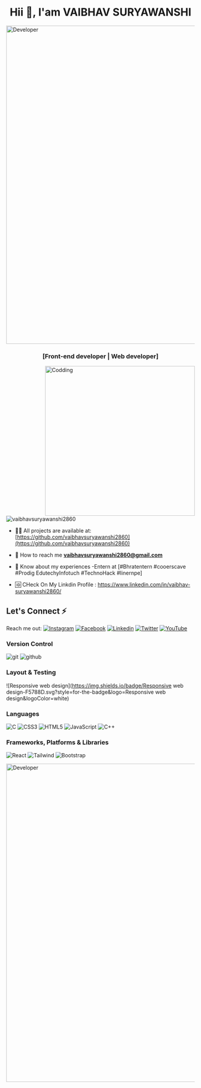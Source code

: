 <h1 align="center">Hii 👋, I'am VAIBHAV SURYAWANSHI </h1>

<img align="middle" alt="Developer" width="850" src="https://www.digitalsolutionservices.com/img/services/web%20development.gif">

<h3 align="center">[Front-end developer | Web developer]</h3>

<img align="right" alt="Codding" width="400" src="https://i.pinimg.com/originals/54/e3/7d/54e37d8074ebcde1d96c77d7b2a7f310.gif">

<p align="left"> <img src="https://komarev.com/ghpvc/?username=vaibhavsuryawanshi2860&label=Profile%20views&color=0e75b6&style=flat" alt="vaibhavsuryawanshi2860" /> </p>

- 👨‍💻 All projects are available at:[https://github.com/vaibhavsuryawanshi2860](https://github.com/vaibhavsuryawanshi2860)

-  📧  How to reach me **vaibhavsuryawanshi2860@gmail.com**

- 📄 Know about my experiences -Entern at [#Bhratentern #cooerscave #Prodig EdutechyInfotuch #TechnoHack #Iinernpe]
- 🆔 CHeck On My Linkdin Profile : https://www.linkedin.com/in/vaibhav-suryawanshi2860/


## Let's Connect ⚡
Reach me out:  [![Instagram](https://img.shields.io/badge/Instagram-%23E4405F.svg?logo=Instagram&logoColor=white)](https://www.instagram.com/vaibhav_2860_?igsh=ejhoNjdpa3luZGx6) 
[![Facebook](https://img.shields.io/badge/Facebook-%231877F2.svg?logo=Facebook&logoColor=white)](https://www.facebook.com/profile.php?id=100053941875526)  [![Linkedin](https://img.shields.io/badge/Linkedin-12100E?logo=linkedin&logoColor=white)](https://www.linkedin.com/in/vaibhav-suryawanshi2860/) [![Twitter](https://img.shields.io/badge/Twitter-%231DA1F2.svg?logo=Twitter&logoColor=white)](https://x.com/VAIBHAV_2860?t=qlEWUgty8cl7PY7FAtDEtw&s=09) [![YouTube](https://img.shields.io/badge/YouTube-%23FF0000.svg?logo=YouTube&logoColor=white)](https://youtube.com/@vaibhavsuryawanshi029?feature=shared) 

### Version Control
 ![git](https://img.shields.io/badge/git-%23039BE5.svg?style=for-the-badge&logo=git)  ![github](https://img.shields.io/badge/github-%2320232a.svg?style=for-the-badge&logo=github)

 ### Layout & Testing
  ![Responsive web design](https://img.shields.io/badge/Responsive web design-F5788D.svg?style=for-the-badge&logo=Responsive web design&logoColor=white) 

### Languages
![C](https://img.shields.io/badge/c-%2300599C.svg?style=for-the-badge&logo=c&logoColor=white) ![CSS3](https://img.shields.io/badge/css3-%231572B6.svg?style=for-the-badge&logo=css3&logoColor=white) ![HTML5](https://img.shields.io/badge/html5-%23E34F26.svg?style=for-the-badge&logo=html5&logoColor=white) ![JavaScript](https://img.shields.io/badge/javascript-%23323330.svg?style=for-the-badge&logo=javascript&logoColor=%23F7DF1E) ![C++](https://img.shields.io/badge/c++-%2300599C.svg?style=for-the-badge&logo=c%2B%2B&logoColor=white) 

### Frameworks, Platforms & Libraries
![React](https://img.shields.io/badge/react-%2320232a.svg?style=for-the-badge&logo=react&logoColor=%2361DAFB) ![Tailwind](https://img.shields.io/badge/Tailwind-%230769AD.svg?style=for-the-badge&logo=Tailwind&logoColor=white) ![Bootstrap](https://img.shields.io/badge/Bootstrap-%230769AD.svg?style=for-the-badge&logo=Bootstrap&logoColor=white) 

<img align="middle" alt="Developer" width="850" src="https://www.nicepng.com/png/detail/947-9477723_front-end-development-logos-for-example-html-5.png">

